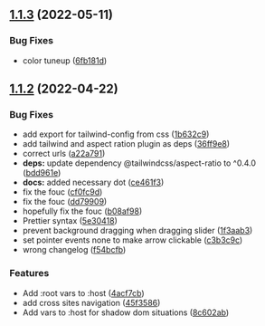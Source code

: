 ## [1.1.3](https://github.com/fabric-ds/css/compare/v1.1.2...v1.1.3) (2022-05-11)


### Bug Fixes

* color tuneup ([6fb181d](https://github.com/fabric-ds/css/commit/6fb181dbf18420775edb9cc6bbcabdcbcfb1d800))

## [1.1.2](https://github.com/fabric-ds/css/compare/v1.1.1...v1.1.2) (2022-04-22)

### Bug Fixes

-   add export for tailwind-config from css
    ([1b632c9](https://github.com/fabric-ds/css/commit/1b632c9c15a570cae9bd265ec00240d304c882b8))
-   add tailwind and aspect ration plugin as deps
    ([36ff9e8](https://github.com/fabric-ds/css/commit/36ff9e84eb96508e198c23a19f48896596d41507))
-   correct urls ([a22a791](https://github.com/fabric-ds/css/commit/a22a791cd815222c6f09b008d194fad367b0c46d))
-   **deps:** update dependency @tailwindcss/aspect-ratio to ^0.4.0
    ([bdd961e](https://github.com/fabric-ds/css/commit/bdd961e52f3e89e0ded00500e42592cf43f1e647))
-   **docs:** added necessary dot
    ([ce461f3](https://github.com/fabric-ds/css/commit/ce461f38f8114064706b47b0b14cce5428540cbf))
-   fix the fouc ([cf0fc9d](https://github.com/fabric-ds/css/commit/cf0fc9d6abcc89c135508ab9151f66929ae9043a))
-   fix the fouc ([dd79909](https://github.com/fabric-ds/css/commit/dd7990940dc64f718f91bdd950b9a564e4e85f19))
-   hopefully fix the fouc
    ([b08af98](https://github.com/fabric-ds/css/commit/b08af98606aa8f2624cbaed6363c5ea7efbb8f02))
-   Prettier syntax
    ([5e30418](https://github.com/fabric-ds/css/commit/5e304188873fe3fe101dd66a24debc4d7874b95a))
-   prevent background dragging when dragging slider
    ([1f3aab3](https://github.com/fabric-ds/css/commit/1f3aab3baabc6ae1336f333092b719270a5c67c7))
-   set pointer events none to make arrow clickable
    ([c3b3c9c](https://github.com/fabric-ds/css/commit/c3b3c9caf333ebdb34dcd3cca80052a26e5b6504))
-   wrong changelog
    ([f54bcfb](https://github.com/fabric-ds/css/commit/f54bcfbc7e18da822932c00b71e0aed5e58e5ccb))

### Features

-   Add :root vars to :host
    ([4acf7cb](https://github.com/fabric-ds/css/commit/4acf7cb44c15bafcec0bebd204af8a18775f796d))
-   add cross sites navigation
    ([45f3586](https://github.com/fabric-ds/css/commit/45f358664753c439c37e66dde3510ded8abbe4ef))
-   Add vars to :host for shadow dom situations
    ([8c602ab](https://github.com/fabric-ds/css/commit/8c602ab288cff631e7f1eb424ed5f9fdc1220f5d))
